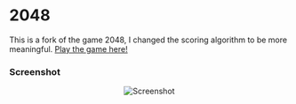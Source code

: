 # 2048

This is a fork of the game 2048, I changed the scoring algorithm to be more meaningful. [Play the game here!](http://matt-hickford.github.io/2048/)

### Screenshot

<p align="center">
  <img src="http://pictures.gabrielecirulli.com/2048-20140309-234100.png" alt="Screenshot"/>
</p>
